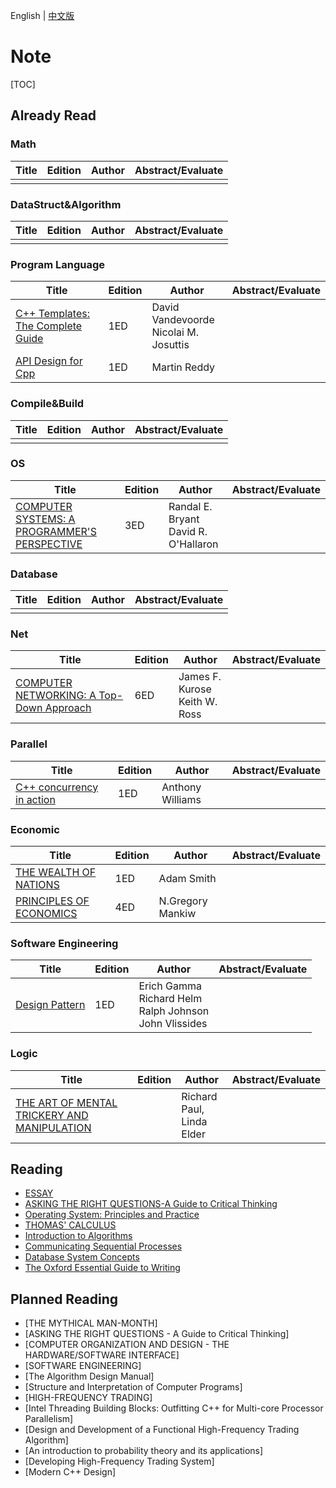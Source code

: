 English | [中文版](README_zh.md)

# Note

[TOC]



## Already Read

### Math

| Title | Edition | Author | Abstract/Evaluate |
| ----- | ------- | ------ | ----------------- |
|       |         |        |                   |

### DataStruct&Algorithm

| Title | Edition | Author | Abstract/Evaluate |
| ----- | ------- | ------ | ----------------- |
|       |         |        |                   |

### Program Language

| Title                                                        | Edition | Author                                   | Abstract/Evaluate |
| ------------------------------------------------------------ | ------- | ---------------------------------------- | ----------------- |
| [C++ Templates: The Complete Guide](CPP_TEMPLATES/README.md) | 1ED     | David Vandevoorde<br>Nicolai M. Josuttis |                   |
| [API Design for Cpp](API_DESIGN_FOR_CPP/README.md)           | 1ED     | Martin Reddy                             |                   |

### Compile&Build

| Title | Edition | Author | Abstract/Evaluate |
| ----- | ------- | ------ | ----------------- |
|       |         |        |                   |

### OS

| Title                                                        | Edition | Author                                  | Abstract/Evaluate |
| ------------------------------------------------------------ | ------- | --------------------------------------- | ----------------- |
| [COMPUTER SYSTEMS: A PROGRAMMER'S PERSPECTIVE](CSAPP/README.md) | 3ED     | Randal E. Bryant<br>David R. O'Hallaron |                   |

### Database

| Title | Edition | Author | Abstract/Evaluate |
| ----- | ------- | ------ | ----------------- |
|       |         |        |                   |

### Net

| Title                                                        | Edition | Author                           | Abstract/Evaluate |
| ------------------------------------------------------------ | ------- | -------------------------------- | ----------------- |
| [COMPUTER NETWORKING: A Top-Down Approach](COMPUTER_NETWORKING_A_TOP_DOWN_APPROACH/README.md) | 6ED     | James F. Kurose<br>Keith W. Ross |                   |

### Parallel

| Title                                                        | Edition | Author           | Abstract/Evaluate |
| ------------------------------------------------------------ | ------- | ---------------- | ----------------- |
| [C++ concurrency in action](CPP_CONCURRENCY_IN_ACTION/README.md) | 1ED     | Anthony Williams |                   |

### Economic

| Title                                   | Edition | Author  | Abstract/Evaluate              |
| ----------------------------------------- | ---- | --------- | ---------------------------------- |
| [THE WEALTH OF NATIONS](THE_WEALTH_OF_NATIONS/README.md) | 1ED     | Adam Smith |                   |
| [PRINCIPLES OF ECONOMICS](PRINCIPLES_OF_ECONOMICS/README.md) | 4ED | N.Gregory Mankiw | |

### Software Engineering

| Title                                      | Edition | Author                                                       | Abstract/Evaluate |
| ------------------------------------------ | ------- | ------------------------------------------------------------ | ----------------- |
| [Design Pattern](DESIGN_PATTERN/README.md) | 1ED     | Erich Gamma<br>Richard Helm<br>Ralph Johnson<br>John Vlissides |                   |

### Logic

| Title                                                        | Edition | Author                       | Abstract/Evaluate |
| ------------------------------------------------------------ | ------- | ---------------------------- | ----------------- |
| [THE ART OF MENTAL TRICKERY AND MANIPULATION](THE_ART_OF_MENTAL_TRICKEY_AND_MANIPULATION/README.md) |         | Richard Paul,<br>Linda Elder |                   |



## Reading

- [ESSAY](ESSAY/README.md)
- [ASKING THE RIGHT QUESTIONS-A Guide to Critical Thinking](ASKING_THE_RIGHT_QUESTIONS/README.md)
- [Operating System: Principles and Practice](OPERATING_SYSTEMS_PRINCIPLES_AND_PRACTICE/README.md)
- [THOMAS' CALCULUS](THOMAS_CALCULUS/README.md)
- [Introduction to Algorithms](INTRODUCTION_TO_ALGORITHMS/README.md)
- [Communicating Sequential Processes](COMMUNICATING_SEQUENTIAL_PROCESSES/README.md)
- [Database System Concepts](DATABASE_SYSTEM_CONCEPTS/README.md)
- [The Oxford Essential Guide to Writing](THE_OXFORD_ESSENTIAL_GUIDE_TO_WRITING/README.md)



## Planned Reading

- [THE MYTHICAL MAN-MONTH]
- [ASKING THE RIGHT QUESTIONS - A Guide to Critical Thinking]
- [COMPUTER ORGANIZATION AND DESIGN - THE HARDWARE/SOFTWARE INTERFACE]
- [SOFTWARE ENGINEERING]
- [The Algorithm Design Manual]
- [Structure and Interpretation of Computer Programs]
- [HIGH-FREQUENCY TRADING]
- [Intel Threading Building Blocks: Outfitting C++ for Multi-core Processor Parallelism]
- [Design and Development of a Functional High-Frequency Trading Algorithm]
- [An introduction to probability theory and its applications]
- [Developing High-Frequency Trading System]
- [Modern C++ Design]
